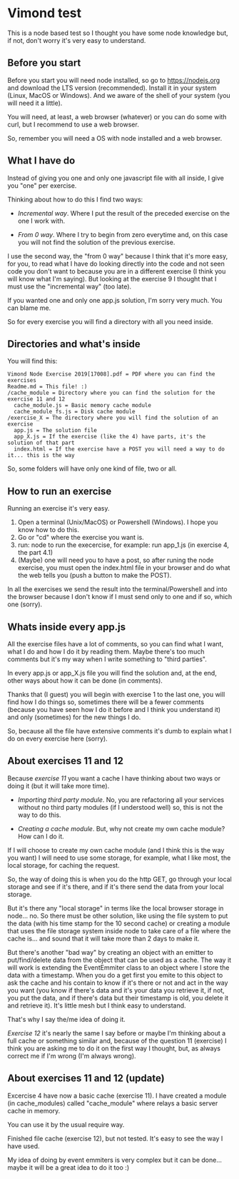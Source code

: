 # Vimond test

This is a node based test so I thought you have some node knowledge but, if not, don't worry it's very easy to understand.

## Before you start

Before you start you will need node installed, so go to https://nodejs.org and download the LTS version (recommended). Install it in your system (Linux, MacOS or Windows). And we aware of the shell of your system (you will need it a little).

You will need, at least, a web browser (whatever) or you can do some with curl, but I recommend to use a web browser.

So, remember you will need a OS with node installed and a web browser.

## What I have do

Instead of giving you one and only one javascript file with all inside, I give you "one" per exercise.

Thinking about how to do this I find two ways:

- _Incremental way_. Where I put the result of the preceded exercise on the one I work with.

- _From 0 way_. Where I try to begin from zero everytime and, on this case you will not find the solution of the previous exercise.

I use the second way, the "from 0 way" because I think that it's more easy, for you, to read what I have do looking directly into the code and not seen code you don't want to because you are in a different exercise (I think you will know what I'm saying). But looking at the exercise 9 I thought that I must use the "incremental way" (too late).

If you wanted one and only one app.js solution, I'm sorry very much. You can blame me.

So for every exercise you will find a directory with all you need inside.

## Directories and what's inside

You will find this:

```
Vimond Node Exercise 2019[17008].pdf = PDF where you can find the exercises
Readme.md = This file! :)
/cache_module = Directory where you can find the solution for the exercise 11 and 12
  cache_module.js = Basic memory cache module
  cache_module_fs.js = Disk cache module
/exercise_X = The directory where you will find the solution of an exercise
  app.js = The solution file
  app_X.js = If the exercise (like the 4) have parts, it's the solution of that part
  index.html = If the exercise have a POST you will need a way to do it... this is the way
```

So, some folders will have only one kind of file, two or all.

## How to run an exercise

Running an exercise it's very easy.

1. Open a terminal (Unix/MacOS) or Powershell (Windows). I hope you know how to do this.
2. Go or "cd" where the exercise you want is.
3. run: node <filename> to run the execercise, for example: run app_1.js (in exercise 4, the part 4.1)
4. (Maybe) one will need you to have a post, so after runing the node exercise, you must open the index.html file in your browser and do what the web tells you (push a button to make the POST).

In all the exercises we send the result into the terminal/Powershell and into the browser because I don't know if I must send only to one and if so, which one (sorry).

## Whats inside every app.js

All the exercise files have a lot of comments, so you can find what I want, what I do and how I do it by reading them. Maybe there's too much comments but it's my way when I write something to "third parties".

In every app.js or app_X.js file you will find the solution and, at the end, other ways about how it can be done (in comments).

Thanks that (I guest) you will begin with exercise 1 to the last one, you will find how I do things so, sometimes there will be a fewer comments (because you have seen how I do it before and I think you understand it) and only (sometimes) for the new things I do.

So, because all the file have extensive comments it's dumb to explain what I do on every exercise here (sorry).

## About exercises 11 and 12

Because _exercise 11_ you want a cache I have thinking about two ways or doing it (but it will take more time).

- _Importing third party module_. No, you are refactoring all your services without no third party modules (if I understood well) so, this is not the way to do this.

- _Creating a cache module_. But, why not create my own cache module? How can I do it.

If I will choose to create my own cache module (and I think this is the way you want) I will need to use some storage, for example, what I like most, the local storage, for caching the request.

So, the way of doing this is when you do the http GET, go through your local storage and see if it's there, and if it's there send the data from your local storage.

But it's there any "local storage" in terms like the local browser storage in node... no. So there must be other solution, like using the file system to put the data (with his time stamp for the 10 second cache) or creating a module that uses the file storage system inside node to take care of a file where the cache is... and sound that it will take more than 2 days to make it.

But there's another "bad way" by creating an object with an emitter to put/find/delete data from the object that can be used as a cache. The way it will work is extending the EventEmmiter class to an object where I store the data with a timestamp. When you do a get first you emite to this object to ask the cache and his contain to know if it's there or not and act in the way you want (you know if there's data and it's your data you retrieve it, if not, you put the data, and if there's data but their timestamp is old, you delete it and retrieve it). It's little mesh but I think easy to understand.

That's why I say the/me idea of doing it.

_Exercise 12_ it's nearly the same I say before or maybe I'm thinking about a full cache or something similar and, because of the question 11 (exercise) I think you are asking me to do it on the first way I thought, but, as always correct me if I'm wrong (I'm always wrong).

## About exercises 11 and 12 (update)

Excercise 4 have now a basic cache (exercise 11). I have created a module (in cache_modules) called "cache_module" where relays a basic server cache in memory.

You can use it by the usual require way.

Finished file cache (exercise 12), but not tested. It's easy to see the way I have used.

My idea of doing by event emmiters is very complex but it can be done... maybe it will be a great idea to do it too :)

